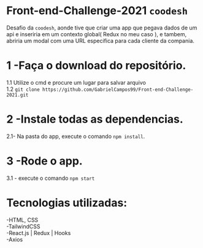 # Front-end-Challenge-2021 `coodesh`

Desafio da `coodesh`, aonde tive que criar uma app que pegava dados de um api e inseriria  em um contexto global( Redux no meu caso ), e tambem, abriria um modal com uma URL especifica para cada cliente da compania. 

# 1 -Faça o download do repositório.
1.1 Utilize o cmd e procure um lugar para salvar arquivo <br>
1.2 `git clone https://github.com/GabrielCampos99/Front-end-Challenge-2021.git`

# 2 -Instale todas as dependencias.
2.1- Na pasta do app, execute o comando `npm install`.

# 3 -Rode o app.
  3.1 - execute o comando `npm start`
  
  
# Tecnologias utilizadas:
-HTML, CSS <br>
-TailwindCSS <br>
-React.js | Redux | Hooks <br>
-Axios

